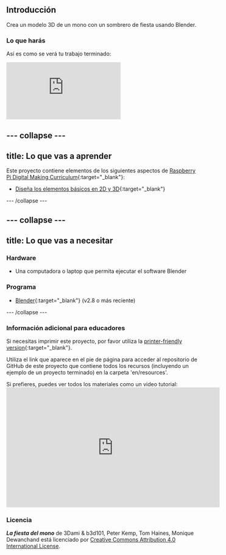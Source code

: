 ## Introducción

Crea un modelo 3D de un mono con un sombrero de fiesta usando Blender.

### Lo que harás

Así es como se verá tu trabajo terminado:

<div class="responsive-embed responsive-embed--video">
  <iframe class="responsive-embed__iframe" src="https://sketchfab.com/models/11edaf9b8d1b4d62b5b30b28a292df71/embed" frameborder="0" allowvr allowfullscreen mozallowfullscreen="true" webkitallowfullscreen="true"></iframe>
</div>

## \--- collapse \---

## title: Lo que vas a aprender

Este proyecto contiene elementos de los siguientes aspectos de [Raspberry Pi Digital Making Curriculum](http://rpf.io/curriculum){:target="_blank"}:

+ [Diseña los elementos básicos en 2D y 3D](https://curriculum.raspberrypi.org/design/creator/){:target="_blank"}

\--- /collapse \---

## \--- collapse \---

## title: Lo que vas a necesitar

### Hardware

+ Una computadora o laptop que permita ejecutar el software Blender

### Programa

+ [Blender](https://www.blender.org/download/){:target="_blank"} (v2.8 o más reciente)

\--- /collapse \---

### Información adicional para educadores

Si necesitas imprimir este proyecto, por favor utiliza la [printer-friendly version](https://projects.raspberrypi.org/en/projects/blender-party-monkey/print){:target="_blank"}.

Utiliza el link que aparece en el pie de página para acceder al repositorio de GitHub de este proyecto que contiene todos los recursos (incluyendo un ejemplo de un proyecto terminado) en la carpeta 'en/resources'.

Si prefieres, puedes ver todos los materiales como un video tutorial: <iframe width="560" height="315" src="https://www.youtube.com/embed/93ux_JliBew" frameborder="0" allowfullscreen mark="crwd-mark"></iframe> 

### Licencia

***La fiesta del mono*** de 3Dami & b3d101, Peter Kemp, Tom Haines, Monique Dewanchand está licenciado por [Creative Commons Attribution 4.0 International License](http://creativecommons.org/licenses/by-sa/4.0/).